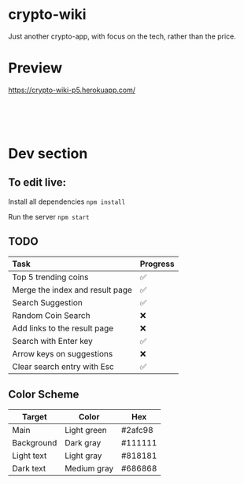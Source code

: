 # crypto-wiki
Just another crypto-app, with focus on the tech, rather than the price.

# Preview


https://crypto-wiki-p5.herokuapp.com/

<br>
<br>
<br>


# Dev section

## To edit live: 

Install all dependencies
`npm install`

Run the server
`npm start`

## TODO

| Task | Progress |
|:---- | -------- |
| Top 5 trending coins | :white_check_mark: |
| Merge the index and result page | :white_check_mark: |
| Search Suggestion | :white_check_mark: |
| Random Coin Search | :x: |
| Add links to the result page | :x: |
| Search with Enter key | :white_check_mark: |
| Arrow keys on suggestions | :x: |
| Clear search entry with Esc | :white_check_mark: |


## Color Scheme

| Target | Color | Hex | 
| ------ | ----- | --- |
| Main | Light green | #2afc98 |
| Background | Dark gray | #111111 |
| Light text | Light gray | #818181 |
| Dark text | Medium gray | #686868 |

